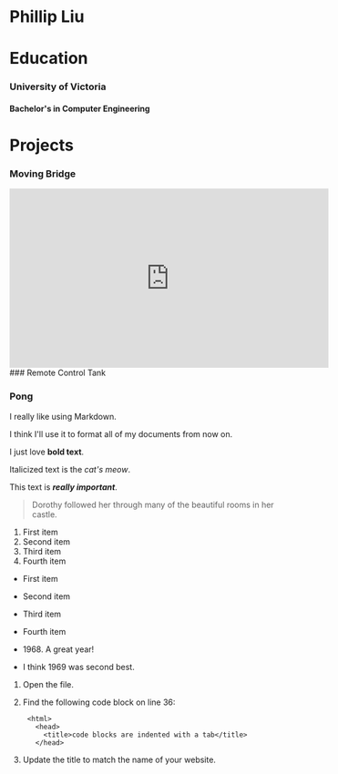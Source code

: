 # Phillip Liu
# Education
### University of Victoria
#### Bachelor's in Computer Engineering
# Projects
### Moving Bridge
<iframe width="560" height="315" src="https://www.youtube.com/embed/wmh_dPWZGJA" title="YouTube video player" frameborder="0" allow="accelerometer; autoplay; clipboard-write; encrypted-media; gyroscope; picture-in-picture" allowfullscreen></iframe>
### Remote Control Tank

### Pong




I really like using Markdown.

I think I'll use it to format all of my documents from now on.

I just love **bold text**.

Italicized text is the *cat's meow*.

This text is ***really important***.

> Dorothy followed her through many of the beautiful rooms in her castle.

1. First item
2. Second item
3. Third item
4. Fourth item

- First item
- Second item
- Third item
- Fourth item

- 1968\. A great year!
- I think 1969 was second best.

1. Open the file.
2. Find the following code block on line 36:

        <html>
          <head>
            <title>code blocks are indented with a tab</title>
          </head>

3. Update the title to match the name of your website.
